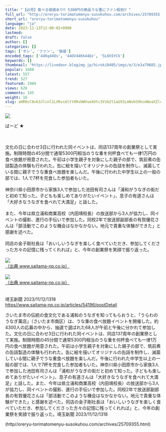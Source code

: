 ```yaml
---
title: "【必見】食べる価値あり‼ 5300円の絶品うな重にファン殺到‼ "
full_url: "http://oreryu-torimatomenyu-susokuhou.com/archives/25709355.html"
short_url: "oreryu-torimatomenyu-susokuhou"
language: "ja"
date: 2023-11-13T12:00:02+0900
lastmod: 
draft: false
author: []
categories: []
tags: ['オレ', 'ファン', '価値']
encoded_tags: ['44Kq44Os', '44OV44Kh44Oz', '5L6h5YCk']
keywords: []
thumbnail: "https://livedoor.blogimg.jp/hiroki0405/imgs/e/3/e3a79685.jpg"
popular: 1600
latest: 557
trend: 527
featured: 1984
views: 626
comments: 145
weight: 16
slug: aHR0cC8vb3Jlcnl1LXRvcmltYXRvbWVueXUtc3Vzb2t1aG91LmNvbS9hcmNoaXZlcy8yNTcwOTM1NS5odG1s
---
```


![](https://livedoor.blogimg.jp/hiroki0405/imgs/e/3/e3a79685.jpg)

<div><p>ばーど ★ </p><br> <br> 文化の日に合わせ3日に行われた同イベントは、同店137周年の創業祭として実施。制限時間の45分間で通常5300円相当のうな重を何杯食べても一律1万円の食べ放題が用意された。午前は小学生親子を対象にした親子の部で、筑前煮の缶詰製造の体験も行われた。缶に絵を描いてオリジナルの缶詰を制作し、滅菌している間に親子でうな重食べ放題を楽しんだ。午後に行われた中学生以上の一般の部では、1人で7杯を完食した参加者もいた。 <br> <br> 神奈川県小田原市から家族3人で参加した池田有司さんは「浦和がうなぎの街だと初めて知った。子どもも楽しめてありがたいイベント」、息子の有道さんは「大好きなうなぎを食べれて大満足」と話した。 <br> <br> また、今年は県立浦和商業高校（内田靖校長）の放送部から3人が協力し、同イベントの撮影、進行の手伝いで参加した。同校2年で放送部副部長の有賀優花さんは「部活動でこのような機会はなかなかない。地元で貴重な体験ができた」と感謝を述べた。 <br> <br> 同店の金子剛社長は「おいしいうなぎを楽しく食べていただき、参加してくださった方々の記憶に残ってくれれば」と、今年の創業祭を笑顔で振り返った。 <br> <br> <a href='https//www.saitama-np.co.jp/upload/images/2023/11/12/002736/ad077a43659d5429c44bd5b3c1779a03.jpg' target='_blank' class='' id='img_1_1'><img src='https//livedoor.blogimg.jp/hiroki0405/imgs/e/0/e0593cc9.jpg'><br>（出典 www.saitama-np.co.jp）<br></a> <br> <a href='https//www.saitama-np.co.jp/upload/images/2023/10/07/002443/a7d05381f9f9a310187ae577c6d9e9e4.jpg' target='_blank' class='' id='img_1_2'><img src='https//livedoor.blogimg.jp/hiroki0405/imgs/9/f/9fd901aa.jpg'><br>（出典 www.saitama-np.co.jp）<br></a> <br> <br> 埼玉新聞 2023/11/12/1318 <br> <a target='_blank' href='https//www.saitama-np.co.jp/articles/54196/postDetail'>https//www.saitama-np.co.jp/articles/54196/postDetail</a> <p>さいたま市の伝統の食文化である浦和のうなぎを知ってもらおうと、「うらわのうなぎ萬店」（さいたま市南区）は、うな重の食べ放題イベントを開催した。約4300人の応募の中から、抽選で選ばれた68人が午前と午後に分かれて参加した。文化の日に合わせ3日に行われた同イベントは、同店137周年の創業祭として実施。制限時間の45分間で通常5300円相当のうな重を何杯食べても一律1万円の食べ放題が用意された。午前は小学生親子を対象にした親子の部で、筑前煮の缶詰製造の体験も行われた。缶に絵を描いてオリジナルの缶詰を制作し、滅菌している間に親子でうな重食べ放題を楽しんだ。午後に行われた中学生以上の一般の部では、1人で7杯を完食した参加者もいた。神奈川県小田原市から家族3人で参加した池田有司さんは「浦和がうなぎの街だと初めて知った。子どもも楽しめてありがたいイベント」、息子の有道さんは「大好きなうなぎを食べれて大満足」と話した。また、今年は県立浦和商業高校（内田靖校長）の放送部から3人が協力し、同イベントの撮影、進行の手伝いで参加した。同校2年で放送部副部長の有賀優花さんは「部活動でこのような機会はなかなかない。地元で貴重な体験ができた」と感謝を述べた。同店の金子剛社長は「おいしいうなぎを楽しく食べていただき、参加してくださった方々の記憶に残ってくれれば」と、今年の創業祭を笑顔で振り返った。埼玉新聞 2023/11/12/1318</p></div>

(http//oreryu-torimatomenyu-susokuhou.com/archives/25709355.html)
